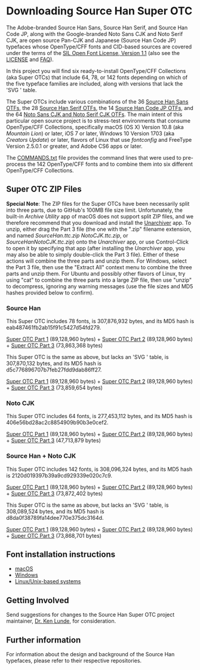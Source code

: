 # Downloading Source Han Super OTC

The Adobe-branded Source Han Sans, Source Han Serif, and Source Han Code JP, along with the Google-branded Noto Sans CJK and Noto Serif CJK, are open source Pan-CJK and Japanese (Source Han Code JP) typefaces whose OpenType/CFF fonts and CID-based sources are covered under the terms of the [SIL Open Font License, Version 1.1](http://scripts.sil.org/OFL) (also see the [LICENSE](LICENSE.txt) and [FAQ](http://scripts.sil.org/cms/scripts/page.php?item_id=OFL-FAQ_web)).

In this project you will find six ready-to-install OpenType/CFF Collections (aka Super OTCs) that include 64, 78, or 142 fonts depending on which of the five typeface families are included, along with versions that lack the 'SVG ' table.

The Super OTCs include various combinations of the 36 [Source Han Sans OTFs](https://github.com/adobe-fonts/source-han-sans/tree/release/OTF), the 28 [Source Han Serif OTFs](https://github.com/adobe-fonts/source-han-serif/tree/release/OTF), the 14 [Source Han Code JP OTFs](https://github.com/adobe-fonts/source-han-code-jp/tree/release/OTF), and the 64 [Noto Sans CJK and Noto Serif CJK OTFs](https://github.com/googlei18n/noto-cjk). The main intent of this particular open source project is to stress-test environments that consume OpenType/CFF Collections, specifically macOS (OS X) Version 10.8 (aka *Mountain Lion*) or later, iOS 7 or later, Windows 10 Version 1703 (aka *Creators Update*) or later, flavors of Linux that use *fontconfig* and FreeType Version 2.5.0.1 or greater, and Adobe CS6 apps or later.

The [COMMANDS.txt](COMMANDS.txt) file provides the command lines that were used to pre-process the 142 OpenType/CFF fonts and to combine them into six different OpenType/CFF Collections.

## Super OTC ZIP Files

**Special Note**: The ZIP files for the Super OTCs have been necessarily split into three parts, due to GitHub's 100MB file size limit. Unfortunately, the built-in *Archive Utility* app of macOS does not support split ZIP files, and we therefore recommend that you download and install the [Unarchiver](http://unarchiver.c3.cx/unarchiver) app. To unzip, either drag the Part 3 file (the one with the ".zip" filename extension, and named *SourceHan.ttc.zip* *NotoCJK.ttc.zip*, or *SourceHanNotoCJK.ttc.zip*) onto the *Unarchiver* app, or use Control-Click to open it by specifying that app (after installing the *Unarchiver* app, you may also be able to simply double-click the Part 3 file). Either of these actions will combine the three parts and unzip them. For Windows, select the Part 3 file, then use the "Extract All" context menu to combine the three parts and unzip them. For Ubuntu and possibly other flavors of Linux, try using "cat" to combine the three parts into a large ZIP file, then use "unzip" to decompress, ignoring any warning messages (use the file sizes and MD5 hashes provided below to confirm).

### Source Han

This Super OTC includes 78 fonts, is 307,876,932 bytes, and its MD5 hash is eab487461fb2ab15f91c5427d54fd279.

[Super OTC Part 1](https://github.com/adobe-fonts/source-han-super-otc/raw/master/SourceHan.ttc.z01) (89,128,960 bytes) + [Super OTC Part 2](https://github.com/adobe-fonts/source-han-super-otc/raw/master/SourceHan.ttc.z02) (89,128,960 bytes) + [Super OTC Part 3](https://github.com/adobe-fonts/source-han-super-otc/raw/master/SourceHan.ttc.zip) (73,863,368 bytes)

This Super OTC is the same as above, but lacks an 'SVG ' table, is 307,870,132 bytes, and its MD5 hash is d5c776896707b7feb27fdd9dab86ff27.

[Super OTC Part 1](https://github.com/adobe-fonts/source-han-super-otc/raw/master/NoSVG/SourceHan.ttc.z01) (89,128,960 bytes) + [Super OTC Part 2](https://github.com/adobe-fonts/source-han-super-otc/raw/master/NoSVG/SourceHan.ttc.z02) (89,128,960 bytes) + [Super OTC Part 3](https://github.com/adobe-fonts/source-han-super-otc/raw/master/NoSVG/SourceHan.ttc.zip) (73,859,654 bytes)

### Noto CJK

This Super OTC includes 64 fonts, is 277,453,112 bytes, and its MD5 hash is 406e56bd28ac2c8854909b90b3e0cef2.

[Super OTC Part 1](https://github.com/adobe-fonts/source-han-super-otc/raw/master/NotoCJK.ttc.z01) (89,128,960 bytes) + [Super OTC Part 2](https://github.com/adobe-fonts/source-han-super-otc/raw/master/NotoCJK.ttc.z02) (89,128,960 bytes) + [Super OTC Part 3](https://github.com/adobe-fonts/source-han-super-otc/raw/master/NotoCJK.ttc.zip) (47,713,879 bytes)

### Source Han + Noto CJK

This Super OTC includes 142 fonts, is 308,096,324 bytes, and its MD5 hash is 2120d019397b39a9cd929339e020c7c9.

[Super OTC Part 1](https://github.com/adobe-fonts/source-han-super-otc/raw/master/SourceHanNotoCJK.ttc.z01) (89,128,960 bytes) + [Super OTC Part 2](https://github.com/adobe-fonts/source-han-super-otc/raw/master/SourceHanNotoCJK.ttc.z02) (89,128,960 bytes) + [Super OTC Part 3](https://github.com/adobe-fonts/source-han-super-otc/raw/master/SourceHanNotoCJK.ttc.zip) (73,872,402 bytes)

This Super OTC is the same as above, but lacks an 'SVG ' table, is 308,089,524 bytes, and its MD5 hash is d8da0f38789fa14dee770e375dc3164d.

[Super OTC Part 1](https://github.com/adobe-fonts/source-han-super-otc/raw/master/NoSVG/SourceHanNotoCJK.ttc.z01) (89,128,960 bytes) + [Super OTC Part 2](https://github.com/adobe-fonts/source-han-super-otc/raw/master/NoSVG/SourceHanNotoCJK.ttc.z02) (89,128,960 bytes) + [Super OTC Part 3](https://github.com/adobe-fonts/source-han-super-otc/raw/master/NoSVG/SourceHanNotoCJK.ttc.zip) (73,868,701 bytes)

## Font installation instructions

* [macOS](https://support.apple.com/en-us/HT201749)
* [Windows](https://www.microsoft.com/en-us/Typography/TrueTypeInstall.aspx)
* [Linux/Unix-based systems](https://github.com/adobe-fonts/source-code-pro/issues/17#issuecomment-8967116)

## Getting Involved

Send suggestions for changes to the Source Han Super OTC project maintainer, [Dr. Ken Lunde](mailto:lunde@adobe.com?subject=[GitHub]%20Source%20Han%20Super%20OTC), for consideration.

## Further information

For information about the design and background of the Source Han typefaces, please refer to their respective repositories.
